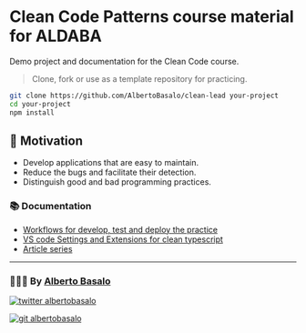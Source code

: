 # Clean Code Patterns course material for ALDABA

Demo project and documentation for the Clean Code course.

> Clone, fork or use as a template repository for practicing.

```bash
git clone https://github.com/AlbertoBasalo/clean-lead your-project
cd your-project
npm install
```

## 🎯 Motivation

- Develop applications that are easy to maintain.
- Reduce the bugs and facilitate their detection.
- Distinguish good and bad programming practices.

### 📚 Documentation

- [Workflows for develop, test and deploy the practice](./docs/workflows.md)
- [VS code Settings and Extensions for clean typescript](./docs/settings.md)
- [Article series](./docs/articles.md)

---

<footer>
  <h3>🧑🏼‍💻 By <a href="https://albertobasalo.dev" target="blank">Alberto Basalo</a> </h3>
  <p>
    <a href="https://twitter.com/albertobasalo" target="blank">
      <img src="https://img.shields.io/twitter/follow/albertobasalo?logo=twitter&style=for-the-badge" alt="twitter albertobasalo" />
    </a>
  </p>
  <p>
    <a href="https://github.com/albertobasalo" target="blank">
      <img 
        src="https://img.shields.io/github/followers/albertobasalo?logo=github&label=profile albertobasalo&style=for-the-badge" alt="git albertobasalo" />
    </a>
  </p>
</footer>
